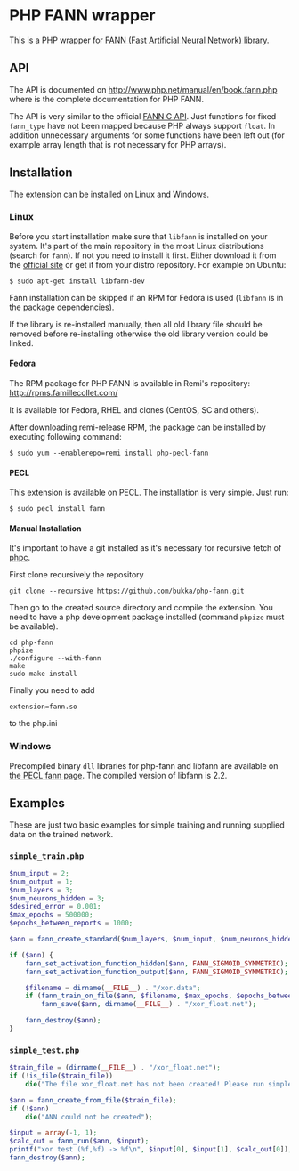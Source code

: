 # PHP FANN wrapper

This is a PHP wrapper for [FANN (Fast Artificial Neural Network) library](http://leenissen.dk/fann/wp/).

## API

The API is documented on http://www.php.net/manual/en/book.fann.php where is the complete documentation for PHP FANN.

The API is very similar to the official [FANN C API](http://leenissen.dk/fann/html/files/fann-h.html). Just functions for fixed `fann_type` have not been mapped because PHP always support `float`. In addition unnecessary arguments for some functions have been left out (for example array length that is not necessary for PHP arrays).

## Installation

The extension can be installed on Linux and Windows.

### Linux

Before you start installation make sure that `libfann` is installed on your system. It's part of the main repository in the most Linux distributions (search for `fann`). If not you need to install it first. Either download it from the [official site](http://leenissen.dk/fann/wp/) or get it from your distro repository. For example on Ubuntu:
```
$ sudo apt-get install libfann-dev
```
Fann installation can be skipped if an RPM for Fedora is used (`libfann` is in the package dependencies).

If the library is re-installed manually, then all old library file should be removed before re-installing otherwise the old library version could be linked.

#### Fedora

The RPM package for PHP FANN is available in Remi's repository: http://rpms.famillecollet.com/

It is available for Fedora, RHEL and clones (CentOS, SC and others).

After downloading remi-release RPM, the package can be installed by executing following command:
```
$ sudo yum --enablerepo=remi install php-pecl-fann
```

#### PECL

This extension is available on PECL. The installation is very simple. Just run:

```
$ sudo pecl install fann
```

#### Manual Installation

It's important to have a git installed as it's necessary for recursive fetch of
[phpc](https://github.com/bukka/phpc).

First clone recursively the repository
```
git clone --recursive https://github.com/bukka/php-fann.git
```

Then go to the created source directory and compile the extension. You need to have a php development package installed (command `phpize` must be available).
```
cd php-fann
phpize
./configure --with-fann
make
sudo make install
```

Finally you need to add
```
extension=fann.so
```
to the php.ini

### Windows

Precompiled binary `dll` libraries for php-fann and libfann are available on [the PECL fann page](http://pecl.php.net/package/fann). The compiled version of libfann is 2.2.

## Examples

These are just two basic examples for simple training and running supplied data on the trained network.

### `simple_train.php`

```php
$num_input = 2;
$num_output = 1;
$num_layers = 3;
$num_neurons_hidden = 3;
$desired_error = 0.001;
$max_epochs = 500000;
$epochs_between_reports = 1000;

$ann = fann_create_standard($num_layers, $num_input, $num_neurons_hidden, $num_output);

if ($ann) {
    fann_set_activation_function_hidden($ann, FANN_SIGMOID_SYMMETRIC);
    fann_set_activation_function_output($ann, FANN_SIGMOID_SYMMETRIC);

    $filename = dirname(__FILE__) . "/xor.data";
    if (fann_train_on_file($ann, $filename, $max_epochs, $epochs_between_reports, $desired_error))
        fann_save($ann, dirname(__FILE__) . "/xor_float.net");

    fann_destroy($ann);
}
```
### `simple_test.php`

```php
$train_file = (dirname(__FILE__) . "/xor_float.net");
if (!is_file($train_file))
    die("The file xor_float.net has not been created! Please run simple_train.php to generate it");

$ann = fann_create_from_file($train_file);
if (!$ann)
	die("ANN could not be created");

$input = array(-1, 1);
$calc_out = fann_run($ann, $input);
printf("xor test (%f,%f) -> %f\n", $input[0], $input[1], $calc_out[0]);
fann_destroy($ann);
```


